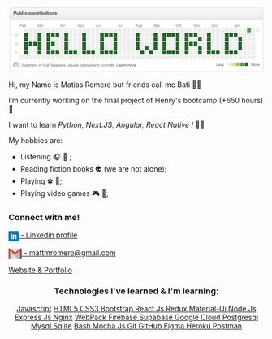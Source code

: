 <p align='center'>
<img align='center' src='./assets/images/helloworld_finished.png' alt='My name is Matias Romero.' />
</p> 
Hi, my Name is Matias Romero but friends call me Bati 👋😏

I’m currently working on the final project of Henry's bootcamp (+650 hours) 🙌

I want to learn *Python, Next.JS, Angular, React Native !* 👨‍🎓 

My hobbies are:
 - Listening 🎧 🎼  ;
 - Reading fiction books 👽 (we are not alone);
 - Playing ⚽️ 🏀;
 - Playing video games 🎮 👾;


<h3 align="left">Connect with me!</h3>
<p align="left">
<a href="https://www.linkedin.com/in/batiromero-dev/" target="_blank"><img align="center" src="./assets/images/linkedin-logo.png" alt="batiromero" height="20" width="auto" /> - Linkedin profile</a>
</p>
<p align="left">
<a href="mailto:mattmromero@gmail.com" target="_blank"><img align="center" src="./assets/images/gmail.png" alt="mattmromero@gmail.com" height="20" width="auto" /> - mattmromero@gmail.com</a>
</p>
<p align="left">
<a href="https://batiromero.netlify.app/" target="_blank"> Website & Portfolio</a>
</p>

<h3 align="center">Technologies I've learned & I'm learning:</h3>
<p align='center'>
<a href="https://developer.mozilla.org/en-US/docs/Web/JavaScript" target="_blank"> Javascript</a>
<a href="https://www.w3.org/html/" target="_blank">HTML5 </a>
<a href="https://www.w3schools.com/css/" target="_blank">CSS3 </a>
<a href="https://getbootstrap.com" target="_blank">Bootstrap </a>
<a href="https://reactjs.org/" target="_blank">React Js </a>
<a href="https://redux.js.org" target="_blank">Redux </a>
<a href="https://material-ui.com/" target="_blank">Material-Ui </a>
<a href="https://nodejs.org" target="_blank">Node Js </a>
<a href="https://expressjs.com" target="_blank">Express Js </a>
<a href="https://www.nginx.com" target="_blank">Nginx</a>
<a href="https://webpack.js.org" target="_blank">WebPack </a>
<a href="https://firebase.google.com/" target="_blank">Firebase </a> 
<a href="https://supabase.io/" target="_blank">Supabase </a> 
<a href="https://cloud.google.com" target="_blank">Google Cloud </a>
<a href="https://www.postgresql.org" target="_blank">Postgresql </a>
<a href="https://www.mysql.com/" target="_blank">Mysql </a>
<a href="https://www.sqlite.org/" target="_blank">Sqlite</a>
<a href="https://www.gnu.org/software/bash/" target="_blank">Bash </a>
<a href="https://mochajs.org" target="_blank">Mocha Js </a>
<a href="https://git-scm.com/" target="_blank">Git </a>
<a href="https://git-scm.com/" target="_blank">GitHub </a>
<a href="https://www.figma.com/" target="_blank">Figma </a>
<a href="https://heroku.com" target="_blank">Heroku </a>
<a href="https://unity.com/" target="_blank"> </a>
<a href="https://postman.com" target="_blank">Postman</a>

</p>



